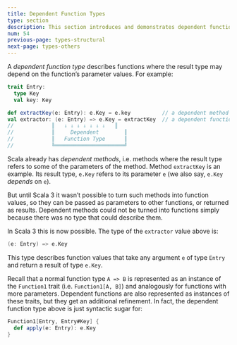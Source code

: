 ```yaml
---
title: Dependent Function Types
type: section
description: This section introduces and demonstrates dependent function types in Scala 3.
num: 54
previous-page: types-structural
next-page: types-others
---
```



<!-- TODO: Simplify more. -->

A *dependent function type* describes functions where the result type may depend on the function’s parameter values. For example:

```scala
trait Entry:
  type Key
  val key: Key

def extractKey(e: Entry): e.Key = e.key          // a dependent method
val extractor: (e: Entry) => e.Key = extractKey  // a dependent function value
//            ║   ⇓ ⇓ ⇓ ⇓ ⇓ ⇓ ⇓   ║
//            ║     Dependent        ║
//            ║   Function Type      ║
//            ╚══════════════════════╝
```

Scala already has *dependent methods*, i.e. methods where the result type refers to some of the parameters of the method. Method `extractKey` is an example. Its result type, `e.Key` refers to its parameter `e` (we also say, `e.Key` *depends* on `e`).

But until Scala 3 it wasn’t possible to turn such methods into function values, so they can be passed as parameters to other functions, or returned as results. Dependent methods could not be turned into functions simply because there was no type that could describe them.

In Scala 3 this is now possible. The type of the `extractor` value above is:

```scala
(e: Entry) => e.Key
```

This type describes function values that take any argument `e` of type `Entry` and return a result of type `e.Key`.

Recall that a normal function type `A => B` is represented as an instance of the `Function1` trait (i.e. `Function1[A, B]`) and analogously for functions with more parameters. Dependent functions are also represented as instances of these traits, but they get an additional refinement. In fact, the dependent function type above is just syntactic sugar for:

```scala
Function1[Entry, Entry#Key] {
  def apply(e: Entry): e.Key
}
```



